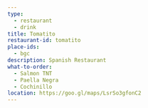```yaml
---
type: 
  - restaurant
  - drink
title: Tomatito
restaurant-id: tomatito 
place-ids:
  - bgc 
description: Spanish Restaurant
what-to-order:
  - Salmon TNT
  - Paella Negra 
  - Cochinillo
location: https://goo.gl/maps/LsrSo3gfonC2
---
```

